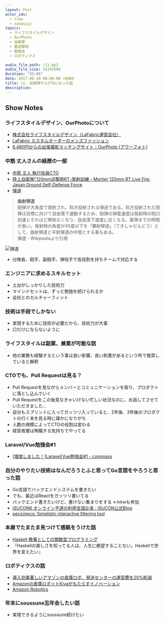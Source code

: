 ```yaml
---
layout: Post
actor_ids:
  - trkw
  - nakasuji
topics:
  - ライフスタイルデザイン
  - OurPhoto
  - 自衛隊
  - 重迫撃砲
  - 勉強会
  - ロボティクス

audio_file_path: /11.mp3
audio_file_size: 15242680
duration: "31:45"
date: 2017-06-20 00:00:00 +0900
title: 11. 自衛隊からCTOになった話
description:
---
```


## Show Notes

### ライフスタイルデザイン、OurPhotoについて

- [株式会社ライフスタイルデザイン（LaFabric運営会社）](http://lifestyledesign.co.jp/)
- [LaFabric カスタムオーダーのメンズファッション](https://lafabric.jp/)
- [6,480円からの出張撮影マッチングサイト｜OurPhoto [アワーフォト]](https://our-photo.co)

### 中筋 丈人さんの経歴の一部

- [中筋 丈人 執行役員CTO](http://lifestyledesign.co.jp/#nakasuji_t)
- [陸上自衛隊｢120mm迫撃砲RT｣発射訓練 - Mortier 120mm RT Live Fire, Japan Ground Self-Defense Force](https://www.youtube.com/watch?v=P83aykyG4pQ)
- [弾道](https://ja.wikipedia.org/wiki/%E5%BC%BE%E9%81%93)

> <strong>曲射弾道</strong><br>
> 砲弾が大角度で発射され、斜方投射される弾道である。斜方投射された砲弾は目標に向けて自由落下運動するため、砲弾の弾着速度は発射時の砲口初速とそれほど関係なくなり、自由落下速度に近くなる。着弾までの時間が長い。発射時の角度が45度以下を「擲射弾道」（てきしゃだんどう）として、曲射弾道と平射弾道の中間とする事もある。<br>
弾道 - Wikipediaより引用

![弾道](https://upload.wikimedia.org/wikipedia/commons/1/14/Ballistics_chart_J.PNG)

- 分隊長、砲手、副砲手、弾役手で各役割を持ちチームで対応する

### エンジニアに求めるスキルセット
- 土台がしっかりした技術力
- マインドセットは、ずっと勉強を続けられるか
- 会社とのカルチャーフィット

### 技術は手段でしかない
- 実現するために技術が必要だから、技術力が大事
- 口だけにならないように

### ライフスタイルは副業、兼業が可能な話
- 他の業務も経験するという事は良い影響、良い刺激があるという所で推奨していると解釈

### CTOでも、Pull Requestは見る？
- Pull Requestを見ながらメンバーとコミュニケーションを取り、プロダクトに落とし込んでいく
- Pull Requestをこの後見なきゃいけない忙しい状況なのに、お話してさせていただきました…
- 自分もスプリントに入ってガッツリ入っていると、2年後、3年後のプロダクトの行く末を見る時に疎かになりがち
- 人数の規模によってCTOの役割は変わる
- 経営者層は殉職する気持ちでやってる

### Laravel/Vue勉強会#1
- [[増席しました！]Laravel/Vue勉強会#1 - connpass](https://connpass.com/event/58157/)

### 自分のやりたい技術はなんだろうとふと思ってGo言語をやろうと思った話
- Go言語でバックエンドシステムを書きたい
- でも、最近はReactをガッツリ書いてる
- バックエンド書きたいけど、書けない集まりをする ←trkwも参加
- [ISUCON6 オンライン予選の利用言語比率 : ISUCON公式Blog](http://isucon.net/archives/48501097.html)
- [peco/peco: Simplistic interactive filtering tool](https://github.com/peco/peco)

### 本屋でたまたま見つけて感銘をうけた話
- [Haskell 教養としての関数型プログラミング](https://www.amazon.co.jp/dp/4798048062)
- 『Haskellの美しさを知ってる人は、人生に絶望することない。Haskellで世界を変えたい』

### ロボティクスの話
- [導入効果著しいアマゾンの倉庫ロボ、発送センターの運営費を20%削減](http://newswitch.jp/p/5069)
- [Amazonの倉庫ロボットKivaがもたらすイノベーション](http://ecstarter.com/amazon-makes-an-inovation-in-its-warehouse-systems/)
- [Amazon Robotics](https://www.amazonrobotics.com/#/)

### 年末にsoussune忘年会したい話
- 実現できるようにsoussune続けたい
